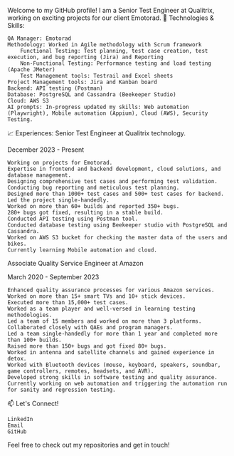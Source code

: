 Welcome to my GitHub profile! I am a Senior Test Engineer at Qualitrix, working on exciting projects for our client Emotorad.
🔧 Technologies & Skills:

    QA Manager: Emotorad
    Methodology: Worked in Agile methodology with Scrum framework
        Functional Testing: Test planning, test case creation, test execution, and bug reporting (Jira) and Reporting
        Non-Functional Testing: Performance testing and load testing (Apache JMeter)
        Test Management tools: Testrail and Excel sheets
    Project Management tools: Jira and Kanban board
    Backend: API testing (Postman)
    Database: PostgreSQL and Cassandra (Beekeeper Studio)
    Cloud: AWS S3
    AI prompts: In-progress updated my skills: Web automation (Playwright), Mobile automation (Appium), Cloud (AWS), Security Testing.

📈 Experiences:
Senior Test Engineer at Qualitrix technology.

December 2023 - Present

    Working on projects for Emotorad.
    Expertise in frontend and backend development, cloud solutions, and database management.
    Designing comprehensive test cases and performing test validation.
    Conducting bug reporting and meticulous test planning.
    Designed more than 1000+ test cases and 500+ test cases for backend.
    Led the project single-handedly.
    Worked on more than 60+ builds and reported 350+ bugs.
    280+ bugs got fixed, resulting in a stable build.
    Conducted API testing using Postman tool.
    Conducted database testing using Beekeeper studio with PostgreSQL and Cassandra.
    Worked on AWS S3 bucket for checking the master data of the users and bikes.
    Currently learning Mobile automation and cloud.

Associate Quality Service Engineer at Amazon

March 2020 - September 2023

    Enhanced quality assurance processes for various Amazon services.
    Worked on more than 15+ smart TVs and 10+ stick devices.
    Executed more than 15,000+ test cases.
    Worked as a team player and well-versed in learning testing methodologies.
    Led a team of 15 members and worked on more than 3 platforms.
    Collaborated closely with QAEs and program managers.
    Led a team single-handedly for more than 1 year and completed more than 100+ builds.
    Raised more than 150+ bugs and got fixed 80+ bugs.
    Worked in antenna and satellite channels and gained experience in detox.
    Worked with Bluetooth devices (mouse, keyboard, speakers, soundbar, game controllers, remotes, headsets, and AVR).
    Developed strong skills in software testing and quality assurance.
    Currently working on web automation and triggering the automation run for sanity and regression testing.

📫 Let's Connect!

    LinkedIn
    Email
    GitHub

Feel free to check out my repositories and get in touch!
